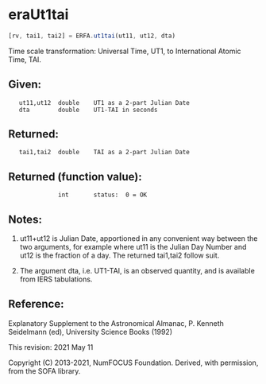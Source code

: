 # eraUt1tai

```js
[rv, tai1, tai2] = ERFA.ut1tai(ut11, ut12, dta)
```

Time scale transformation:  Universal Time, UT1, to International
Atomic Time, TAI.

## Given:
```
   ut11,ut12  double    UT1 as a 2-part Julian Date
   dta        double    UT1-TAI in seconds
```

## Returned:
```
   tai1,tai2  double    TAI as a 2-part Julian Date
```

## Returned (function value):
```
              int       status:  0 = OK
```

## Notes:

1) ut11+ut12 is Julian Date, apportioned in any convenient way
   between the two arguments, for example where ut11 is the Julian
   Day Number and ut12 is the fraction of a day.  The returned
   tai1,tai2 follow suit.

2) The argument dta, i.e. UT1-TAI, is an observed quantity, and is
   available from IERS tabulations.

## Reference:

   Explanatory Supplement to the Astronomical Almanac,
   P. Kenneth Seidelmann (ed), University Science Books (1992)

This revision:  2021 May 11

Copyright (C) 2013-2021, NumFOCUS Foundation.
Derived, with permission, from the SOFA library.
